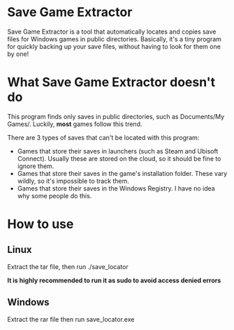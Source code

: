 # Save Game Extractor
Save Game Extractor is a tool that automatically locates and copies save files for Windows games in public directories. Basically, it's a tiny program for quickly backing up your save files, without having to look for them one by one!

# What Save Game Extractor doesn't do
This program finds only saves in public directories, such as Documents/My Games/. Luckily, **most** games follow this trend.

There are 3 types of saves that can't be located with this program:
* Games that store their saves in launchers (such as Steam and Ubisoft Connect). Usually these are stored on the cloud, so it should be fine to ignore them.
* Games that store their saves in the game's installation folder. These vary wildly, so it's impossible to track them.
* Games that store their saves in the Windows Registry. I have no idea why some people do this.

# How to use
## Linux

Extract the tar file, then run ./save_locator

**It is highly recommended to run it as sudo to avoid access denied errors**

## Windows

Extract the rar file then run save_locator.exe

